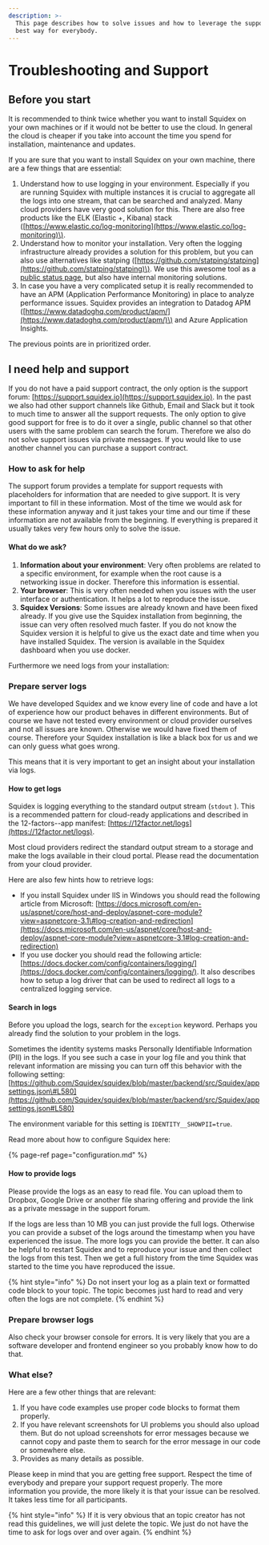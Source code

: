 ```yaml
---
description: >-
  This page describes how to solve issues and how to leverage the support in the
  best way for everybody.
---
```


# Troubleshooting and Support

## Before you start

It is recommended to think twice whether you want to install Squidex on your own machines or if it would not be better to use the cloud. In general the cloud is cheaper if you take into account the time you spend for installation, maintenance and updates.

If you are sure that you want to install Squidex on your own machine, there are a few things that are essential:

1. Understand how to use logging in your environment. Especially if you are running Squidex with multiple instances it is crucial to aggregate all the logs into one stream, that can be searched and analyzed. Many cloud providers have very good solution for this. There are also free products like the ELK \(Elastic +, Kibana\) stack \([https://www.elastic.co/log-monitoring](https://www.elastic.co/log-monitoring)\).
2. Understand how to monitor your installation. Very often the logging infrastructure already provides a solution for this problem, but you can also use alternatives like statping \([https://github.com/statping/statping](https://github.com/statping/statping)\). We use this awesome tool as a [public status page](https://status.squidex.io/), but also have internal monitoring solutions.
3. In case you have a very complicated setup it is really recommended to have an APM \(Application Performance Monitoring\) in place to analyze performance issues. Squidex provides an integration to Datadog APM \([https://www.datadoghq.com/product/apm/](https://www.datadoghq.com/product/apm/)\) and Azure Application Insights.

The previous points are in prioritized order.

## I need help and support

If you do not have a paid support contract, the only option is the support forum: [https://support.squidex.io](https://support.squidex.io). In the past we also had other support channels like Github, Email and Slack but it took to much time to answer all the support requests. The only option to give good support for free is to do it over a single, public channel so that other users with the same problem can search the forum. Therefore we also do not solve support issues via private messages. If you would like to use another channel you can purchase a support contract.

### How to ask for help

The support forum provides a template for support requests with placeholders for information that are needed to give support. It is very important to fill in these information. Most of the time we would ask for these information anyway and it just takes your time and our time if these information are not available from the beginning. If everything is prepared it usually takes very few hours only to solve the issue.

#### What do we ask?

1. **Information about your environment**: Very often problems are related to a specific environment, for example when the root cause is a networking issue in docker. Therefore this information is essential.
2. **Your browser**: This is very often needed when you issues with the user interface or authentication. It helps a lot to reproduce the issue.
3. **Squidex Versions**: Some issues are already known and have been fixed already. If you give use the Squidex installation from beginning, the issue can very often resolved much faster. If you do not know the Squidex version it is helpful to give us the exact date and time when you have installed Squidex. The version is available in the Squidex dashboard when you use docker.

Furthermore we need logs from your installation:

### Prepare server logs

We have developed Squidex and we know every line of code and have a lot of experience how our product behaves in different environments. But of course we have not tested every environment or cloud provider ourselves and not all issues are known. Otherwise we would have fixed them of course. Therefore your Squidex installation is like a black box for us and we can only guess what goes wrong.

This means that it is very important to get an insight about your installation via logs.

#### How to get logs

Squidex is logging everything to the standard output stream \(`stdout` \). This is a recommended pattern for cloud-ready applications and described in the 12-factors--app manifest: [https://12factor.net/logs](https://12factor.net/logs).

Most cloud providers redirect the standard output stream to a storage and make the logs available in their cloud portal. Please read the documentation from your cloud provider.

Here are also few hints how to retrieve logs:

* If you install Squidex under IIS in Windows you should read the following article from Microsoft: [https://docs.microsoft.com/en-us/aspnet/core/host-and-deploy/aspnet-core-module?view=aspnetcore-3.1\#log-creation-and-redirection](https://docs.microsoft.com/en-us/aspnet/core/host-and-deploy/aspnet-core-module?view=aspnetcore-3.1#log-creation-and-redirection)
* If you use docker you should read the following article: [https://docs.docker.com/config/containers/logging/](https://docs.docker.com/config/containers/logging/). It also describes how to setup a log driver that can be used to redirect all logs to a centralized logging service.

#### Search in logs

Before you upload the logs, search for the `exception` keyword. Perhaps you already find the solution to your problem in the logs.

Sometimes the identity systems masks Personally Identifiable Information \(PII\) in the logs. If you see such a case in your log file and you think that relevant information are missing you can turn off this behavior with the following setting: [https://github.com/Squidex/squidex/blob/master/backend/src/Squidex/appsettings.json\#L580](https://github.com/Squidex/squidex/blob/master/backend/src/Squidex/appsettings.json#L580)

The environment variable for this setting is `IDENTITY__SHOWPII=true`. 

Read more about how to configure Squidex here:

{% page-ref page="configuration.md" %}

#### How to provide logs

Please provide the logs as an easy to read file. You can upload them to Dropbox, Google Drive or another file sharing offering and provide the link as a private message in the support forum.

If the logs are less than 10 MB you can just provide the full logs. Otherwise you can provide a subset of the logs around the timestamp when you have experienced the issue. The more logs you can provide the better. It can also be helpful to restart Squidex and to reproduce your issue and then collect the logs from this test. Then we get a full history from the time Squidex was started to the time you have reproduced the issue.

{% hint style="info" %}
Do not insert your log as a plain text or formatted code block to your topic. The topic becomes just hard to read and very often the logs are not complete.
{% endhint %}

### Prepare browser logs

Also check your browser console for errors. It is very likely that you are a software developer and frontend engineer so you probably know how to do that.

### What else?

Here are a few other things that are relevant:

1. If you have code examples use proper code blocks to format them properly.
2. If you have relevant screenshots for UI problems you should also upload them. But do not upload screenshots for error messages because we cannot copy and paste them to search for the error message in our code or somewhere else.
3. Provides as many details as possible.

Please keep in mind that you are getting free support. Respect the time of everybody and prepare your support request properly. The more information you provide, the more likely it is that your issue can be resolved. It takes less time for all participants.

{% hint style="info" %}
If it is very obvious that an topic creator has not read this guidelines, we will just delete the topic. We just do not have the time to ask for logs over and over again.
{% endhint %}





